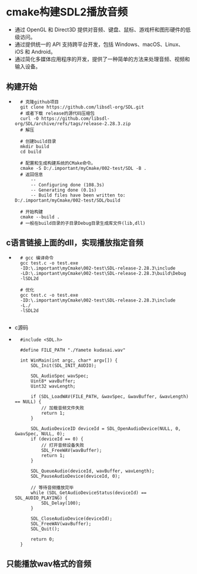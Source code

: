 # cmake构建SDL2播放音频
* 通过 OpenGL 和 Direct3D 提供对音频、键盘、鼠标、游戏杆和图形硬件的低级访问。
* 通过提供统一的 API 支持跨平台开发，包括 Windows、macOS、Linux、iOS 和 Android。
* 通过简化多媒体应用程序的开发，提供了一种简单的方法来处理音频、视频和输入设备。

## 构建开始
* ```
    # 克隆github项目
    git clone https://github.com/libsdl-org/SDL.git
    # 或者下载 release的源代码压缩包
    curl -O https://github.com/libsdl-org/SDL/archive/refs/tags/release-2.28.3.zip
    # 解压

    # 创建build目录
    mkdir build
    cd build

    # 配置和生成构建系统的CMake命令。
    cmake -S D:/.important/myCmake/002-test/SDL -B .
    # 返回信息
        --
        -- Configuring done (108.3s)
        -- Generating done (0.1s)
        -- Build files have been written to: D:/.important/myCmake/002-test/SDL/build

    # 开始构建
    cmake --build .
    # 一般在build目录的子目录Debug目录生成库文件(lib,dll)

## c语言链接上面的dll，实现播放指定音频
* ```
    # gcc 编译命令
    gcc test.c -o test.exe 
    -ID:\.important\myCmake\002-test\SDL-release-2.28.3\include 
    -LD:\.important\myCmake\002-test\SDL-release-2.28.3\build\Debug 
    -lSDL2d

    # 优化
    gcc test.c -o test.exe 
    -ID:\.important\myCmake\002-test\SDL-release-2.28.3\include 
    -L./
    -lSDL2d
    
* c源码
* ```
    #include <SDL.h>

    #define FILE_PATH "./Yamete kudasai.wav"

    int WinMain(int argc, char* argv[]) {
        SDL_Init(SDL_INIT_AUDIO);

        SDL_AudioSpec wavSpec;
        Uint8* wavBuffer;
        Uint32 wavLength;

        if (SDL_LoadWAV(FILE_PATH, &wavSpec, &wavBuffer, &wavLength) == NULL) {
            // 加载音频文件失败
            return 1;
        }

        SDL_AudioDeviceID deviceId = SDL_OpenAudioDevice(NULL, 0, &wavSpec, NULL, 0);
        if (deviceId == 0) {
            // 打开音频设备失败
            SDL_FreeWAV(wavBuffer);
            return 1;
        }

        SDL_QueueAudio(deviceId, wavBuffer, wavLength);
        SDL_PauseAudioDevice(deviceId, 0);

        // 等待音频播放完毕
        while (SDL_GetAudioDeviceStatus(deviceId) == SDL_AUDIO_PLAYING) {
            SDL_Delay(100);
        }

        SDL_CloseAudioDevice(deviceId);
        SDL_FreeWAV(wavBuffer);
        SDL_Quit();

        return 0;
    }

## 只能播放wav格式的音频